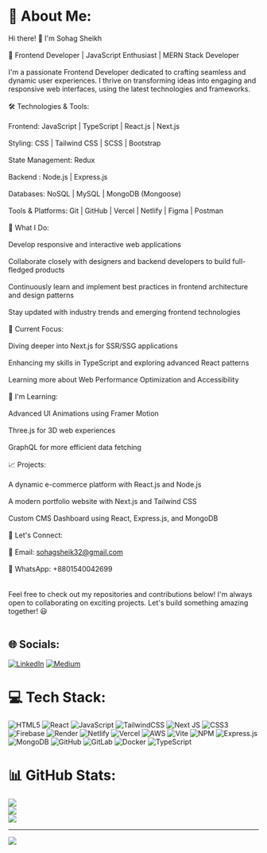 # 💫 About Me:
Hi there! 👋 I'm Sohag Sheikh<br><br>🚀 Frontend Developer | JavaScript Enthusiast | MERN Stack Developer<br><br>I'm a passionate Frontend Developer dedicated to crafting seamless and dynamic user experiences. I thrive on transforming ideas into engaging and responsive web interfaces, using the latest technologies and frameworks.<br><br>🛠️ Technologies & Tools:<br><br>Frontend: JavaScript | TypeScript | React.js | Next.js<br><br>Styling: CSS | Tailwind CSS | SCSS | Bootstrap<br><br>State Management: Redux <br><br>Backend : Node.js | Express.js<br><br>Databases: NoSQL | MySQL | MongoDB (Mongoose)<br><br>Tools & Platforms: Git | GitHub | Vercel | Netlify | Figma | Postman<br><br>🌟 What I Do:<br><br>Develop responsive and interactive web applications<br><br>Collaborate closely with designers and backend developers to build full-fledged products<br><br>Continuously learn and implement best practices in frontend architecture and design patterns<br><br>Stay updated with industry trends and emerging frontend technologies<br><br>🔭 Current Focus:<br><br>Diving deeper into Next.js for SSR/SSG applications<br><br>Enhancing my skills in TypeScript and exploring advanced React patterns<br><br>Learning more about Web Performance Optimization and Accessibility<br><br>🌱 I'm Learning:<br><br>Advanced UI Animations using Framer Motion<br><br>Three.js for 3D web experiences<br><br>GraphQL for more efficient data fetching<br><br>📈 Projects:<br><br>A dynamic e-commerce platform with React.js and Node.js<br><br>A modern portfolio website with Next.js and Tailwind CSS<br><br>Custom CMS Dashboard using React, Express.js, and MongoDB<br><br>💬 Let's Connect:<br><br>📧 Email: sohagsheik32@gmail.com<br><br>💬 WhatsApp: +8801540042699<br><br><br>Feel free to check out my repositories and contributions below! I'm always open to collaborating on exciting projects. Let's build something amazing together! 😃<br><br>


## 🌐 Socials:
[![LinkedIn](https://img.shields.io/badge/LinkedIn-%230077B5.svg?logo=linkedin&logoColor=white)](https://linkedin.com/in/sohagsheik) [![Medium](https://img.shields.io/badge/Medium-12100E?logo=medium&logoColor=white)](https://medium.com/@sohagsheik32) 

# 💻 Tech Stack:
![HTML5](https://img.shields.io/badge/html5-%23E34F26.svg?style=for-the-badge&logo=html5&logoColor=white) ![React](https://img.shields.io/badge/react-%2320232a.svg?style=for-the-badge&logo=react&logoColor=%2361DAFB) ![JavaScript](https://img.shields.io/badge/javascript-%23323330.svg?style=for-the-badge&logo=javascript&logoColor=%23F7DF1E) ![TailwindCSS](https://img.shields.io/badge/tailwindcss-%2338B2AC.svg?style=for-the-badge&logo=tailwind-css&logoColor=white) ![Next JS](https://img.shields.io/badge/Next-black?style=for-the-badge&logo=next.js&logoColor=white) ![CSS3](https://img.shields.io/badge/css3-%231572B6.svg?style=for-the-badge&logo=css3&logoColor=white) ![Firebase](https://img.shields.io/badge/firebase-%23039BE5.svg?style=for-the-badge&logo=firebase) ![Render](https://img.shields.io/badge/Render-%46E3B7.svg?style=for-the-badge&logo=render&logoColor=white) ![Netlify](https://img.shields.io/badge/netlify-%23000000.svg?style=for-the-badge&logo=netlify&logoColor=#00C7B7) ![Vercel](https://img.shields.io/badge/vercel-%23000000.svg?style=for-the-badge&logo=vercel&logoColor=white) ![AWS](https://img.shields.io/badge/AWS-%23FF9900.svg?style=for-the-badge&logo=amazon-aws&logoColor=white) ![Vite](https://img.shields.io/badge/vite-%23646CFF.svg?style=for-the-badge&logo=vite&logoColor=white) ![NPM](https://img.shields.io/badge/NPM-%23CB3837.svg?style=for-the-badge&logo=npm&logoColor=white) ![Express.js](https://img.shields.io/badge/express.js-%23404d59.svg?style=for-the-badge&logo=express&logoColor=%2361DAFB) ![MongoDB](https://img.shields.io/badge/MongoDB-%234ea94b.svg?style=for-the-badge&logo=mongodb&logoColor=white) ![GitHub](https://img.shields.io/badge/github-%23121011.svg?style=for-the-badge&logo=github&logoColor=white) ![GitLab](https://img.shields.io/badge/gitlab-%23181717.svg?style=for-the-badge&logo=gitlab&logoColor=white) ![Docker](https://img.shields.io/badge/docker-%230db7ed.svg?style=for-the-badge&logo=docker&logoColor=white) ![TypeScript](https://img.shields.io/badge/typescript-%23007ACC.svg?style=for-the-badge&logo=typescript&logoColor=white)
# 📊 GitHub Stats:
![](https://github-readme-stats.vercel.app/api?username=smsohag32&theme=dark&hide_border=false&include_all_commits=true&count_private=true)<br/>
![](https://github-readme-streak-stats.herokuapp.com/?user=smsohag32&theme=dark&hide_border=false)<br/>
![](https://github-readme-stats.vercel.app/api/top-langs/?username=smsohag32&theme=dark&hide_border=false&include_all_commits=true&count_private=true&layout=compact)

---
[![](https://visitcount.itsvg.in/api?id=smsohag32&icon=2&color=0)](https://visitcount.itsvg.in)

<!-- Proudly created with GPRM ( https://gprm.itsvg.in ) -->
